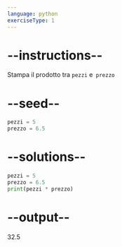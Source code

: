 ```yaml
---
language: python
exerciseType: 1
---
```


# --instructions--

Stampa il prodotto tra `pezzi` e` prezzo`

# --seed--

```python
pezzi = 5
prezzo = 6.5
```

# --solutions--

```python
pezzi = 5
prezzo = 6.5
print(pezzi * prezzo)
```

# --output--

32.5
